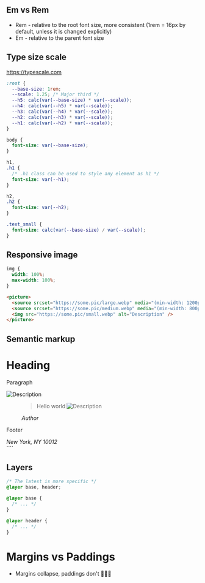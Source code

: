 ## Em vs Rem

- Rem - relative to the root font size, more consistent (1rem = 16px by default, unless it is changed explicitly)
- Em - relative to the parent font size

## Type size scale

https://typescale.com

```css
:root {
  --base-size: 1rem;
  --scale: 1.25; /* Major third */
  --h5: calc(var(--base-size) * var(--scale));
  --h4: calc(var(--h5) * var(--scale));
  --h3: calc(var(--h4) * var(--scale));
  --h2: calc(var(--h3) * var(--scale));
  --h1: calc(var(--h2) * var(--scale));
}

body {
  font-size: var(--base-size);
}

h1,
.h1 {
  /* .h1 class can be used to style any element as h1 */
  font-size: var(--h1);
}

h2,
.h2 {
  font-size: var(--h2);
}

.text_small {
  font-size: calc(var(--base-size) / var(--scale));
}
```

## Responsive image

```css
img {
  width: 100%;
  max-width: 100%;
}
```

```html
<picture>
  <source srcset="https://some.pic/large.webp" media="(min-width: 1200px)" />
  <source srcset="https://some.pic/medium.webp" media="(min-width: 800px)" />
  <img src="https://some.pic/small.webp" alt="Description" />
</picture>
```

## Semantic markup

<div class="wrapper">
  <main>
    <h1>Heading</h1>
    <p>Paragraph</p>
  </main>
  <aside>
    <div class="imggroup">
      <img src="img/1.jpg" alt="Description" />
      <figure>
        <blockquote>
          Hello world
          <img src="img/2.jpg" alt="Description" />
          <img src="img/3.jpg" alt="" />
          <img src="img/4.jpg" alt="" />
        </blockquote>
        <figcaption>
          <cite>Author</cite>
        </figcaption>
      </figure>
    </div>
  </aside>
  <footer>
    <p>Footer</p>
    <address>New York, NY 10012</address>
  </footer>
</div>
````

## Layers

```css
/* The latest is more specific */
@layer base, header;

@layer base {
  /* ... */
}

@layer header {
  /* ... */
}
```

# Margins vs Paddings

- Margins collapse, paddings don't 👨🏻‍🔬
